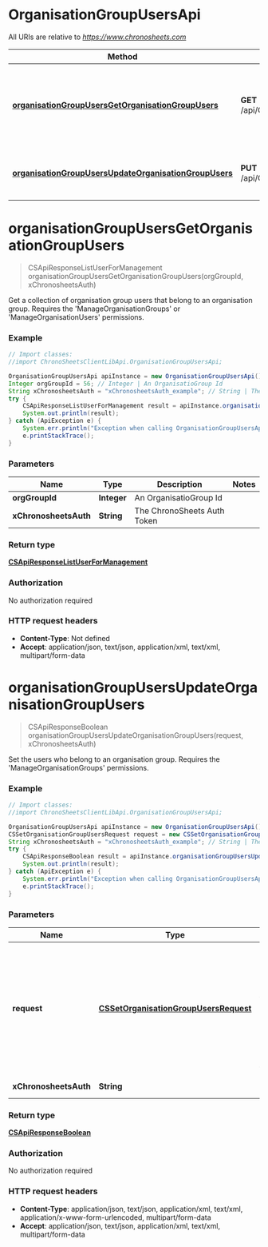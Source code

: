 # OrganisationGroupUsersApi

All URIs are relative to *https://www.chronosheets.com*

Method | HTTP request | Description
------------- | ------------- | -------------
[**organisationGroupUsersGetOrganisationGroupUsers**](OrganisationGroupUsersApi.md#organisationGroupUsersGetOrganisationGroupUsers) | **GET** /api/OrganisationGroupUsers/GetOrganisationGroupUsers | Get a collection of organisation group users that belong to an organisation group.    Requires the &#39;ManageOrganisationGroups&#39; or &#39;ManageOrganisationUsers&#39; permissions.
[**organisationGroupUsersUpdateOrganisationGroupUsers**](OrganisationGroupUsersApi.md#organisationGroupUsersUpdateOrganisationGroupUsers) | **PUT** /api/OrganisationGroupUsers/UpdateOrganisationGroupUsers | Set the users who belong to an organisation group.    Requires the &#39;ManageOrganisationGroups&#39; permissions.


<a name="organisationGroupUsersGetOrganisationGroupUsers"></a>
# **organisationGroupUsersGetOrganisationGroupUsers**
> CSApiResponseListUserForManagement organisationGroupUsersGetOrganisationGroupUsers(orgGroupId, xChronosheetsAuth)

Get a collection of organisation group users that belong to an organisation group.    Requires the &#39;ManageOrganisationGroups&#39; or &#39;ManageOrganisationUsers&#39; permissions.

### Example
```java
// Import classes:
//import ChronoSheetsClientLibApi.OrganisationGroupUsersApi;

OrganisationGroupUsersApi apiInstance = new OrganisationGroupUsersApi();
Integer orgGroupId = 56; // Integer | An OrganisatioGroup Id
String xChronosheetsAuth = "xChronosheetsAuth_example"; // String | The ChronoSheets Auth Token
try {
    CSApiResponseListUserForManagement result = apiInstance.organisationGroupUsersGetOrganisationGroupUsers(orgGroupId, xChronosheetsAuth);
    System.out.println(result);
} catch (ApiException e) {
    System.err.println("Exception when calling OrganisationGroupUsersApi#organisationGroupUsersGetOrganisationGroupUsers");
    e.printStackTrace();
}
```

### Parameters

Name | Type | Description  | Notes
------------- | ------------- | ------------- | -------------
 **orgGroupId** | **Integer**| An OrganisatioGroup Id |
 **xChronosheetsAuth** | **String**| The ChronoSheets Auth Token |

### Return type

[**CSApiResponseListUserForManagement**](CSApiResponseListUserForManagement.md)

### Authorization

No authorization required

### HTTP request headers

 - **Content-Type**: Not defined
 - **Accept**: application/json, text/json, application/xml, text/xml, multipart/form-data

<a name="organisationGroupUsersUpdateOrganisationGroupUsers"></a>
# **organisationGroupUsersUpdateOrganisationGroupUsers**
> CSApiResponseBoolean organisationGroupUsersUpdateOrganisationGroupUsers(request, xChronosheetsAuth)

Set the users who belong to an organisation group.    Requires the &#39;ManageOrganisationGroups&#39; permissions.

### Example
```java
// Import classes:
//import ChronoSheetsClientLibApi.OrganisationGroupUsersApi;

OrganisationGroupUsersApi apiInstance = new OrganisationGroupUsersApi();
CSSetOrganisationGroupUsersRequest request = new CSSetOrganisationGroupUsersRequest(); // CSSetOrganisationGroupUsersRequest | A request object specifying which users belong to an organisation group.  Make sure to specify the OrganisationGroup Id in the request object so that ChronoSheets knows which OrganisationGroup to update
String xChronosheetsAuth = "xChronosheetsAuth_example"; // String | The ChronoSheets Auth Token
try {
    CSApiResponseBoolean result = apiInstance.organisationGroupUsersUpdateOrganisationGroupUsers(request, xChronosheetsAuth);
    System.out.println(result);
} catch (ApiException e) {
    System.err.println("Exception when calling OrganisationGroupUsersApi#organisationGroupUsersUpdateOrganisationGroupUsers");
    e.printStackTrace();
}
```

### Parameters

Name | Type | Description  | Notes
------------- | ------------- | ------------- | -------------
 **request** | [**CSSetOrganisationGroupUsersRequest**](CSSetOrganisationGroupUsersRequest.md)| A request object specifying which users belong to an organisation group.  Make sure to specify the OrganisationGroup Id in the request object so that ChronoSheets knows which OrganisationGroup to update |
 **xChronosheetsAuth** | **String**| The ChronoSheets Auth Token |

### Return type

[**CSApiResponseBoolean**](CSApiResponseBoolean.md)

### Authorization

No authorization required

### HTTP request headers

 - **Content-Type**: application/json, text/json, application/xml, text/xml, application/x-www-form-urlencoded, multipart/form-data
 - **Accept**: application/json, text/json, application/xml, text/xml, multipart/form-data

